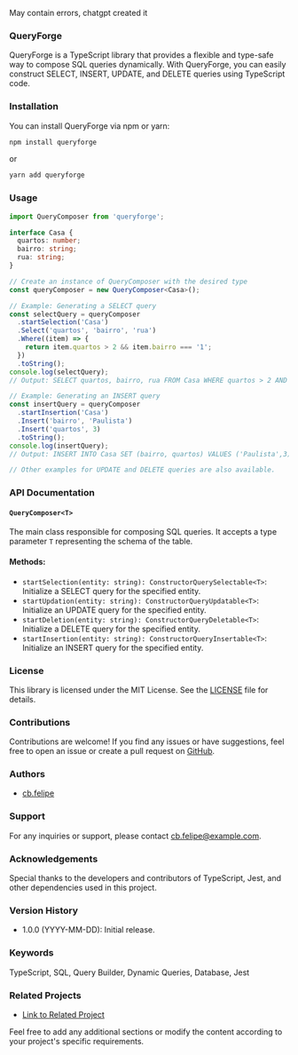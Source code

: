 May contain errors, chatgpt created it

### QueryForge

QueryForge is a TypeScript library that provides a flexible and type-safe way to compose SQL queries dynamically. With QueryForge, you can easily construct SELECT, INSERT, UPDATE, and DELETE queries using TypeScript code.

### Installation

You can install QueryForge via npm or yarn:

```bash
npm install queryforge
```

or

```bash
yarn add queryforge
```

### Usage

```typescript
import QueryComposer from 'queryforge';

interface Casa {
  quartos: number;
  bairro: string;
  rua: string;
}

// Create an instance of QueryComposer with the desired type
const queryComposer = new QueryComposer<Casa>();

// Example: Generating a SELECT query
const selectQuery = queryComposer
  .startSelection('Casa')
  .Select('quartos', 'bairro', 'rua')
  .Where((item) => {
    return item.quartos > 2 && item.bairro === '1';
  })
  .toString();
console.log(selectQuery);
// Output: SELECT quartos, bairro, rua FROM Casa WHERE quartos > 2 AND bairro = '1';

// Example: Generating an INSERT query
const insertQuery = queryComposer
  .startInsertion('Casa')
  .Insert('bairro', 'Paulista')
  .Insert('quartos', 3)
  .toString();
console.log(insertQuery);
// Output: INSERT INTO Casa SET (bairro, quartos) VALUES ('Paulista',3);

// Other examples for UPDATE and DELETE queries are also available.
```

### API Documentation

#### `QueryComposer<T>`

The main class responsible for composing SQL queries. It accepts a type parameter `T` representing the schema of the table.

#### Methods:

- `startSelection(entity: string): ConstructorQuerySelectable<T>`: Initialize a SELECT query for the specified entity.
- `startUpdation(entity: string): ConstructorQueryUpdatable<T>`: Initialize an UPDATE query for the specified entity.
- `startDeletion(entity: string): ConstructorQueryDeletable<T>`: Initialize a DELETE query for the specified entity.
- `startInsertion(entity: string): ConstructorQueryInsertable<T>`: Initialize an INSERT query for the specified entity.

### License

This library is licensed under the MIT License. See the [LICENSE](LICENSE) file for details.

### Contributions

Contributions are welcome! If you find any issues or have suggestions, feel free to open an issue or create a pull request on [GitHub](https://github.com/felpereira/queryforge).

### Authors

- [cb.felipe](https://github.com/felpereira)

### Support

For any inquiries or support, please contact [cb.felipe@example.com](mailto:cb.felipe@example.com).

### Acknowledgements

Special thanks to the developers and contributors of TypeScript, Jest, and other dependencies used in this project.

### Version History

- 1.0.0 (YYYY-MM-DD): Initial release.

### Keywords

TypeScript, SQL, Query Builder, Dynamic Queries, Database, Jest

### Related Projects

- [Link to Related Project](https://github.com/felpereira/QueryForge)

Feel free to add any additional sections or modify the content according to your project's specific requirements.
